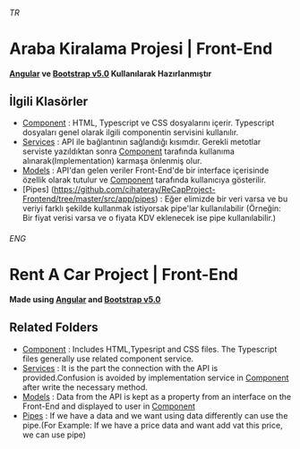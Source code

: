 ###### TR
# Araba Kiralama Projesi | Front-End
**[Angular](https://angular.io/cli) ve [Bootstrap v5.0](https://getbootstrap.com/docs/5.0/getting-started/introduction/) Kullanılarak Hazırlanmıştır**
## İlgili Klasörler
- [Component](https://github.com/cihateray/ReCapProject-Frontend/tree/master/src/app/components) : HTML, Typescript ve CSS dosyalarını içerir. Typescript dosyaları genel olarak ilgili componentin servisini kullanılır.
- [Services](https://github.com/cihateray/ReCapProject-Frontend/tree/master/src/app/services) : API ile bağlantının sağlandığı kısımdır. Gerekli metotlar serviste yazıldıktan sonra  [Component](https://github.com/mfbilgin42/kamp-final-project-front-end/tree/main/src/app/component) tarafında kullanıma alınarak(Implementation) karmaşa önlenmiş olur.
- [Models](https://github.com/cihateray/ReCapProject-Frontend/tree/master/src/app/models) : API'dan gelen veriler Front-End'de bir interface içerisinde özellik olarak tutulur ve [Component](https://github.com/mfbilgin42/kamp-final-project-front-end/tree/main/src/app/component) tarafında kullanıcıya gösterilir.
- [Pipes] (https://github.com/cihateray/ReCapProject-Frontend/tree/master/src/app/pipes) : Eğer elimizde bir veri varsa ve bu veriyi farklı şekilde kullanmak istiyorsak pipe'lar kullanılabilir (Örneğin: Bir fiyat verisi varsa ve o fiyata KDV eklenecek ise pipe kullanılabilir.)

###### ENG
# Rent A Car Project | Front-End
**Made using [Angular](https://angular.io/cli) and [Bootstrap v5.0](https://getbootstrap.com/docs/5.0/getting-started/introduction/)**
## Related Folders
- [Component](https://github.com/cihateray/ReCapProject-Frontend/tree/master/src/app/components) : Includes HTML,Typesript and CSS files. The Typescript files generally use related component service.
- [Services](https://github.com/cihateray/ReCapProject-Frontend/tree/master/src/app/services) : It is the part the connection with the API is provided.Confusion is avoided by implementation service in [Component](https://github.com/cihateray/ReCapProject-Frontend/tree/master/src/app/component) after write the necessary method.
- [Models](https://github.com/cihateray/ReCapProject-Frontend/tree/master/src/app/models) : Data from the API is kept as a property from an interface on the Front-End and displayed to user in [Component](https://github.com/cihateray/ReCapProject-Frontend/tree/master/src/app/component)
- [Pipes](https://github.com/cihateray/ReCapProject-Frontend/tree/master/src/app/pipes) : If we have a data and  we want using data differently can use the pipe.(For Example: If we have a price data and want add vat this price, we can use pipe)
